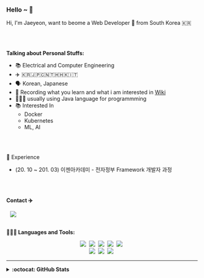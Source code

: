 ### Hello ~ 👋



Hi, I'm Jaeyeon, want to beome a Web Developer 🚀 from South Korea 🇰🇷

<br>
<br>

**Talking about Personal Stuffs:**

- 📚 Electrical and Computer Engineering
- ✈️ 🇰🇷🇯🇵🇨🇳🇹🇭🇭🇰🇮🇹
- 🗣 Korean, Japanese
- 📕 Recording what you learn and what i am interested in [Wiki](https://github.com/JaeYeon33/wiki)
- 👨🏻‍💻 usually using Java language for programmming
- 📚 Interested In
  - Docker
  - Kubernetes
  - ML, AI

<br>
<br>

🏃 Experience
- (20. 10 ~ 201. 03) 이젠아카데미 - 전자정부 Framework 개발자 과정

<br>
<br>

**Contact ✈️**

<a href="https://www.linkedin.com/in/jaeyeon-cho-061094a4/">
    <img src="https://img.shields.io/badge/linkedin-%230077B5.svg?&style=for-the-badge&logo=linkedin&logoColor=white" style="height : atuo; margin-left : 10px; margin-right : 10px;"/>
</a>

<br>
<br>

**👨🏻‍💻 Languages and Tools:**
<p align="center">
    <img src="https://img.shields.io/badge/Java-007396?style=flat-square&logo=Java&logoColor=white" /></a>&nbsp
    <img src="https://img.shields.io/badge/Javascript-ffb13b?style=flat-square&logo=javascript&logoColor=white" /></a>&nbsp
    <img src="https://img.shields.io/badge/Python-3766AB?style=flat-square&logo=Python&logoColor=white" /></a>&nbsp
    <img src="https://img.shields.io/badge/HTML-E34F26?style=flat-square&logo=html5&logoColor=white" /></a>&nbsp
    <img src="https://img.shields.io/badge/CSS-1572B6?style=flat-square&logo=css3&logoColor=white" /></a>&nbsp
    <br/>
    <img src="https://img.shields.io/badge/Spring-6DB33F?style=flat-square&logo=Spring&logoColor=white"/></a>&nbsp
    <img src="https://img.shields.io/badge/mysql-4479A1?style=flat-square&logo=mysql&logoColor=white"/></a>&nbsp
    <img src="https://img.shields.io/badge/JSP-007396?style=flat-square&logo=java&logoColor=white"/></a>&nbsp
    <br/>
</p>


<hr />

<details markdown="1">
<summary><strong>:octocat: GitHub Stats</strong></summary>

<br/>

<p align = "center">
  <img src = "https://github-readme-stats.vercel.app/api?username=JaeYeon33&show_icons=true&theme=tokyonight&line_height=25">
  <img src = "https://github-readme-stats.vercel.app/api/top-langs/?username=JaeYeon33&layout=compact&theme=tokyonight&line_height=25">
</p>

</details>

